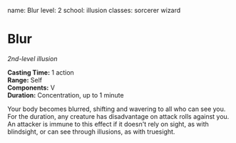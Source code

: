name: Blur
level: 2
school: illusion
classes: sorcerer
         wizard

# Blur 
_2nd-level illusion_ 

**Casting Time:** 1 action   
**Range:** Self   
**Components:** V   
**Duration:** Concentration, up to 1 minute   

Your body becomes blurred, shifting and wavering to all who can see you. For the duration, any creature has disadvantage on attack rolls against you. An attacker is immune to this effect if it doesn't rely on sight, as with blindsight, or can see through illusions, as with truesight. 